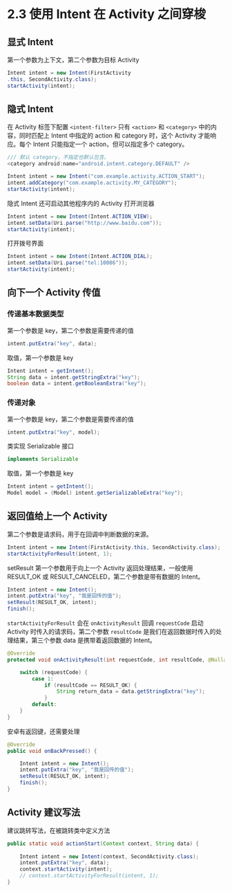 # 2.3 使用 Intent 在 Activity 之间穿梭
## 显式 Intent
第一个参数为上下文，第二个参数为目标  Activity
```java
Intent intent = new Intent(FirstActivity
.this, SecondActivity.class);
startActivity(intent);
```

## 隐式 Intent
在 Activity 标签下配置 `<intent-filter>`  只有 `<action>` 和 `<category>` 中的内容，同时匹配上 Intent 中指定的 action 和 category 时，这个 Activity 才能响应。每个 Intent 只能指定一个 action，但可以指定多个 category。
``` java
/// 默认 category，不指定也默认包含。
<category android:name="android.intent.category.DEFAULT" />
```
``` java
Intent intent = new Intent("com.example.activity.ACTION_START");
intent.addCategory("com.example.activity.MY_CATEGORY");
startActivity(intent);
```
隐式 Intent 还可启动其他程序内的 Activity
打开浏览器
``` java
Intent intent = new Intent(Intent.ACTION_VIEW);
intent.setData(Uri.parse("http://www.baidu.com"));
startActivity(intent);
```
打开拨号界面
``` java
Intent intent = new Intent(Intent.ACTION_DIAL);
intent.setData(Uri.parse("tel:10086"));
startActivity(intent);
```

## 向下一个 Activity 传值
### 传递基本数据类型
第一个参数是 key，第二个参数是需要传递的值
```java
intent.putExtra("key", data);
```
取值，第一个参数是 key
```java
Intent intent = getIntent();
String data = intent.getStringExtra("key");
boolean data = intent.getBooleanExtra("key");
```
### 传递对象
第一个参数是 key，第二个参数是需要传递的值
```java
intent.putExtra("key", model);
```
类实现 Serializable 接口
``` java
implements Serializable
```
取值，第一个参数是 key
``` java
Intent intent = getIntent();
Model model = (Model) intent.getSerializableExtra("key");
```

## 返回值给上一个 Activity
第二个参数是请求码，用于在回调中判断数据的来源。
``` java
Intent intent = new Intent(FirstActivity.this, SecondActivity.class);
startActivityForResult(intent, 1);
```

setResult 第一个参数用于向上一个 Activity 返回处理结果，一般使用 RESULT_OK 或 RESULT_CANCELED，第二个参数是带有数据的 Intent。

``` java
Intent intent = new Intent();
intent.putExtra("key", "我是回传的值");
setResult(RESULT_OK, intent);
finish();
```

`startActivityForResult` 会在 `onActivityResult` 回调 `requestCode` 启动 Activity 时传入的请求码，第二个参数 `resultCode` 是我们在返回数据时传入的处理结果，第三个参数 data 是携带着返回数据的 Intent。
``` java
@Override
protected void onActivityResult(int requestCode, int resultCode, @Nullable Intent data) {

    switch (requestCode) {
        case 1:
            if (resultCode == RESULT_OK) {
                String return_data = data.getStringExtra("key");
            }
        default:
    }
}
```
安卓有返回键，还需要处理
``` java
@Override
public void onBackPressed() {

    Intent intent = new Intent();
    intent.putExtra("key", "我是回传的值");
    setResult(RESULT_OK, intent);
    finish();
}
```

## Activity 建议写法
建议跳转写法，在被跳转类中定义方法
``` java
public static void actionStart(Context context, String data) {
    
    Intent intent = new Intent(context, SecondActivity.class);
    intent.putExtra("key", data);
    context.startActivity(intent);
    // context.startActivityForResult(intent, 1);
}
```
